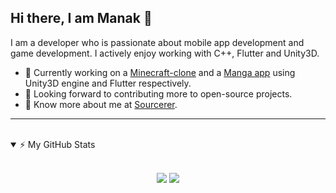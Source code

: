 ## Hi there, I am Manak 👋

I am a developer who is passionate about mobile app development and game development. I actively enjoy working with C++, Flutter and Unity3D.

- 🔭 Currently working on a [Minecraft-clone][MineClone] and a [Manga app][OtakuFix] using Unity3D engine and Flutter respectively.
- 🥅 Looking forward to contributing more to open-source projects.
- 👨 Know more about me at [Sourcerer][sourcerer].
 ---
<br>

<details open>
    <summary>⚡ My GitHub Stats </summary>
    <br>
    <p align="center">
        <img src="https://github-readme-stats.manakmishra.vercel.app/api?username=manakmishra&show_icons=true&theme=radical"/>
        <img src="https://github-readme-stats.manakmishra.vercel.app/api/top-langs/?username=manakmishra&hide=html,hlsl&theme=radical"/>
    </p>
</details>

[MineClone]: https://github.com/manakmishra/MineClone
[OtakuFix]: https://github.com/manakmishra/OtakuFix
[sourcerer]: https://sourcerer.io/manakmishra